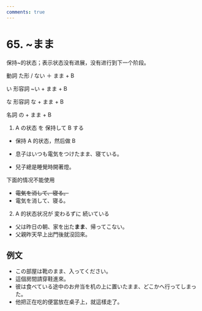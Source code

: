 ```yaml
---
comments: true
---
```


# 65. ~まま

保持~的状态；表示状态没有进展，没有进行到下一个阶段。

動詞 た形 / ない ＋ まま + B

い 形容詞 ~い + まま + B

な 形容詞 な + まま + B

名詞 の + まま + B


1. A の状态 を 保持して B する

- 保持 A 的状态，然后做 B

- 息子はいつも電気をつけたまま、寝ている。
- 兒子總是睡覺時開著燈。

下面的情况不能使用

- ~~電気を消して、寝る。~~
- 電気を消して、寝る。

2. A 的状态状况が 変わるずに 続いている

- 父は昨日の朝、家を出た**まま**、帰ってこない。
- 父親昨天早上出門後就沒回來。

## 例文

- この部屋は靴のまま、入ってください。
- 這個房間請穿鞋進來。
- 彼は食べている途中のお弁当を机の上に置いたまま、どこかへ行ってしまった。
- 他把正在吃的便當放在桌子上，就這樣走了。
